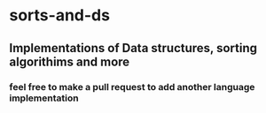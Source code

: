 # sorts-and-ds
## Implementations of Data structures, sorting algorithims and more

### feel free to make a pull request to add another language implementation
